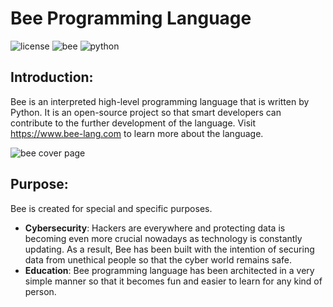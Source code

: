 # Bee Programming Language

![license](https://img.shields.io/badge/License-MIT-750014?style=for-the-badges&logo=MIT) ![bee](https://img.shields.io/badge/Bee-1.0-FCD615?style=for-the-badges&logo=Bee) ![python](https://img.shields.io/badge/Python-3.11.4-FDB515?style=for-the-badges&logo=Python)

## Introduction:

Bee is an interpreted high-level programming language that is written by Python. It is an open-source project so that smart developers can contribute to the further development of the language. Visit https://www.bee-lang.com to learn more about the language.

![bee cover page](https://github.com/cyberenginee/bee-language/assets/54511117/7d9bcfe7-3779-4d10-8f1a-4cfbee40ad42)

## Purpose:

Bee is created for special and specific purposes.

* **Cybersecurity**: Hackers are everywhere and protecting data is becoming even more crucial nowadays as technology is constantly updating. As a result, Bee has been built with the intention of securing data from unethical people so that the cyber world remains safe.
* **Education**: Bee programming language has been architected in a very simple manner so that it becomes fun and easier to learn for any kind of person.
